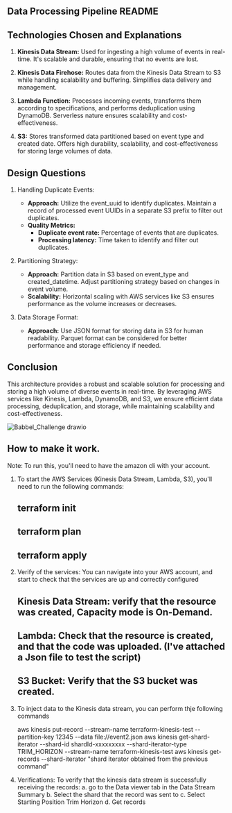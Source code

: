 ## Data Processing Pipeline README

## Technologies Chosen and Explanations

1. **Kinesis Data Stream:** Used for ingesting a high volume of events in real-time. It's scalable and durable, ensuring that no events are lost.

2. **Kinesis Data Firehose:** Routes data from the Kinesis Data Stream to S3 while handling scalability and buffering. Simplifies data delivery and management.

3. **Lambda Function:** Processes incoming events, transforms them according to specifications, and performs deduplication using DynamoDB. Serverless nature ensures scalability and cost-effectiveness.

4. **S3:** Stores transformed data partitioned based on event type and created date. Offers high durability, scalability, and cost-effectiveness for storing large volumes of data.

## Design Questions

1. Handling Duplicate Events:

    - **Approach:** Utilize the event_uuid to identify duplicates. Maintain a record of processed event UUIDs in a separate S3 prefix to filter out duplicates.
    - **Quality Metrics:**
        - **Duplicate event rate:** Percentage of events that are duplicates.
        - **Processing latency:** Time taken to identify and filter out duplicates.
        
2. Partitioning Strategy:

    - **Approach:** Partition data in S3 based on event_type and created_datetime. Adjust partitioning strategy based on changes in event volume.
    - **Scalability:** Horizontal scaling with AWS services like S3 ensures performance as the volume increases or decreases.

3. Data Storage Format:

    - **Approach:** Use JSON format for storing data in S3 for human readability. Parquet format can be considered for better performance and storage efficiency if needed.

## Conclusion
This architecture provides a robust and scalable solution for processing and storing a high volume of diverse events in real-time. By leveraging AWS services like Kinesis, Lambda, DynamoDB, and S3, we ensure efficient data processing, deduplication, and storage, while maintaining scalability and cost-effectiveness.

![Babbel_Challenge drawio](https://github.com/arpeggito/babbel_challenge/assets/145495639/c86498aa-f576-4dbc-94c7-d1a318676c39)

## How to make it work.
Note: To run this, you'll need to have the amazon cli with your account.
1. To start the AWS Services (Kinesis Data Stream, Lambda, S3), you'll need to run the following commands:
    ## terraform init
    ## terraform plan
    ## terraform apply
2. Verify of the services: You can navigate into your AWS account, and start to check that the services are up and correctly configured
    ## Kinesis Data Stream: verify that the resource was created, Capacity mode is On-Demand.
    ## Lambda: Check that the resource is created, and that the code was uploaded. (I've attached a Json file to test the script)
    ## S3 Bucket: Verify that the S3 bucket was created. 

3. To inject data to the Kinesis data stream, you can perform thje following commands

    aws kinesis put-record --stream-name terraform-kinesis-test --partition-key 12345 --data file://event2.json
    aws kinesis get-shard-iterator --shard-id shardId-xxxxxxxxx --shard-iterator-type TRIM_HORIZON --stream-name terraform-kinesis-test
    aws kinesis get-records --shard-iterator "shard iterator obtained from the previous command"

4. Verifications:
    To verify that the kinesis data stream is successfully receiving the records:
        a. go to the Data viewer tab in the Data Stream Summary
        b. Select the shard that the record was sent to
        c. Select Starting Position Trim Horizon
        d. Get records
